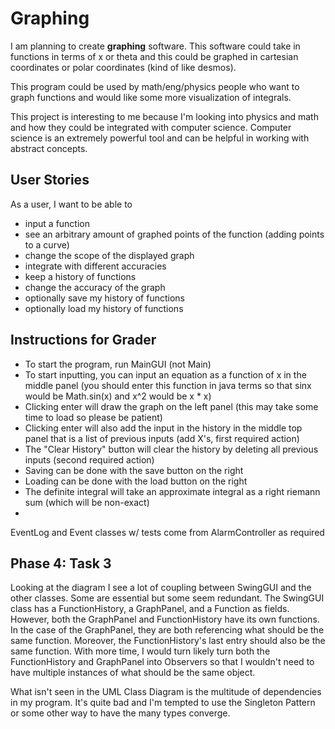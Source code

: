 # Graphing

I am planning to create **graphing** software.
This software could take in functions in terms of x 
or theta and this could be graphed in cartesian 
coordinates or polar coordinates (kind of like desmos).

This program could be used by math/eng/physics people
who want to graph functions and would like some more
visualization of integrals.

This project is interesting to me because I'm looking
into physics and math and how they could be integrated
with computer science. Computer
science is an extremely powerful tool and can
be helpful in working with abstract concepts. 






## User Stories

As a user, I want to be able to 
- input a function
- see an arbitrary amount of graphed points 
of the function (adding points to a curve)
- change the scope of the displayed graph
- integrate with different accuracies
- keep a history of functions 
- change the accuracy of the graph
- optionally save my history of functions
- optionally load my history of functions

## Instructions for Grader

- To start the program, run MainGUI (not Main)
- To start inputting, you can input an equation
as a function of x in the middle panel (you should enter
this function in java terms so that sinx would be 
Math.sin(x) and x^2 would be x * x)
- Clicking enter will draw the graph on the left panel
  (this may take some time to load so please be patient)
- Clicking enter will also add the input in the history
in the middle top panel that is a list of previous inputs
  (add X's, first required action)
- The "Clear History" button will clear the history by 
deleting all previous inputs (second required action)
- Saving can be done with the save button on the right
- Loading can be done with the load button on the right
- The definite integral will take an approximate integral
as a right riemann sum (which will be non-exact)
- 
EventLog and Event classes w/ tests come from AlarmController as required


## Phase 4: Task 3

Looking at the diagram I see a lot of coupling between
SwingGUI and the other classes. Some are essential but
some seem redundant. The SwingGUI class has a FunctionHistory,
a GraphPanel, and a Function as fields. However, both 
the GraphPanel and FunctionHistory have its own functions.
In the case of the GraphPanel, they are both referencing what
should be the same function. Moreover, the FunctionHistory's
last entry should also be the same function. With more time,
I would turn likely turn both the FunctionHistory and GraphPanel
into Observers so that I wouldn't need to have multiple
instances of what should be the same object. 

What isn't seen in the UML Class Diagram is the multitude of
dependencies in my program. It's quite bad and I'm 
tempted to use the Singleton Pattern or some other
way to have the many types converge. 